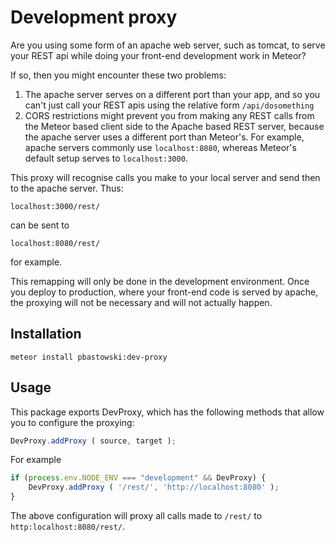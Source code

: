 # Development proxy

Are you using some form of an apache web server, such as tomcat, to serve your REST api while doing your front-end development work in Meteor?

If so, then you might encounter these two problems:

1) The apache server serves on a different port than your app, and so you can't just call your REST apis using the relative form `/api/dosomething`
2) CORS restrictions might prevent you from making any REST calls from the Meteor based client side to the Apache based REST server, because the apache server uses a different port than Meteor's. For example, apache servers commonly use `localhost:8080`, whereas Meteor's default setup serves to `localhost:3000`.

This proxy will recognise calls you make to your local server and send then to the apache server. Thus:  

    localhost:3000/rest/
     
can be sent to 

    localhost:8080/rest/
    
for example.

This remapping will only be done in the development environment. Once you deploy to production, where your front-end code is served by apache, the proxying will not be necessary and will not actually happen. 

## Installation

    meteor install pbastowski:dev-proxy

## Usage

This package exports DevProxy, which has the following methods that allow you to configure the proxying:

```javascript
DevProxy.addProxy ( source, target );
```

For example

```javascript
if (process.env.NODE_ENV === "development" && DevProxy) {
    DevProxy.addProxy ( '/rest/', 'http://localhost:8080' );
}
```

The above configuration will proxy all calls made to `/rest/` to `http:localhost:8080/rest/`.
